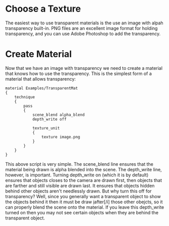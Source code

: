 # Choose a Texture #
The easiest way to use transparent materials is the use an image with alpah transparency built-in. PNG files are an excellent image format for holding transparency, and you can use Adobe Photoshop to add the transparency.

# Create Material #
Now that we have an image with transparency we need to create a material that knows how to use the transparency. This is the simplest form of a material that allows transparency:
```
material Examples/TransparentMat
{
	technique
	{
		pass
		{
			scene_blend alpha_blend
      		depth_write off

			texture_unit
			{
				texture image.png
			}
		}
	}
}
```
This above script is very simple. The scene\_blend line ensures that the material being drawn is alpha blended into the scene. The depth\_write line, however, is important. Turning depth\_write on (which it is by default) ensures that objects closes to the camera are drawn first, then objects that are farther and still visible are drawn last. It ensures that objects hidden behind other objects aren't needlessly drawn. But why turn this off for transparency? Well, since you generally want a transparent object to show the objects behind it then it must be draw [i](i.md)after[/i] those other obejcts, so it can properly blend the scene onto the material. If you leave this depth\_write turned on then you may not see certain objects when they are behind the transparent object.